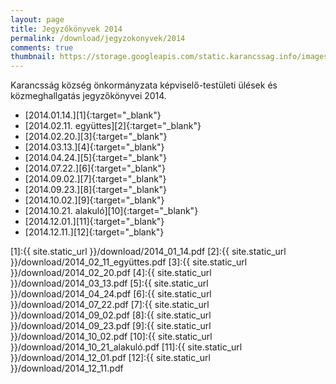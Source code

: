 ```yaml
---
layout: page
title: Jegyzőkönyvek 2014
permalink: /download/jegyzokonyvek/2014
comments: true
thumbnail: https://storage.googleapis.com/static.karancssag.info/images/og/ft.jpg
---
```


Karancsság község önkormányzata képviselő-testületi ülések és közmeghallgatás jegyzőkönyvei 2014.

+ [2014.01.14.][1]{:target="_blank"}
+ [2014.02.11. együttes][2]{:target="_blank"}
+ [2014.02.20.][3]{:target="_blank"}
+ [2014.03.13.][4]{:target="_blank"}
+ [2014.04.24.][5]{:target="_blank"}
+ [2014.07.22.][6]{:target="_blank"}
+ [2014.09.02.][7]{:target="_blank"}
+ [2014.09.23.][8]{:target="_blank"}
+ [2014.10.02.][9]{:target="_blank"}
+ [2014.10.21. alakuló][10]{:target="_blank"}
+ [2014.12.01.][11]{:target="_blank"}
+ [2014.12.11.][12]{:target="_blank"}


[1]:{{ site.static_url }}/download/2014_01_14.pdf
[2]:{{ site.static_url }}/download/2014_02_11_együttes.pdf
[3]:{{ site.static_url }}/download/2014_02_20.pdf
[4]:{{ site.static_url }}/download/2014_03_13.pdf
[5]:{{ site.static_url }}/download/2014_04_24.pdf
[6]:{{ site.static_url }}/download/2014_07_22.pdf
[7]:{{ site.static_url }}/download/2014_09_02.pdf
[8]:{{ site.static_url }}/download/2014_09_23.pdf
[9]:{{ site.static_url }}/download/2014_10_02.pdf
[10]:{{ site.static_url }}/download/2014_10_21_alakuló.pdf
[11]:{{ site.static_url }}/download/2014_12_01.pdf
[12]:{{ site.static_url }}/download/2014_12_11.pdf
